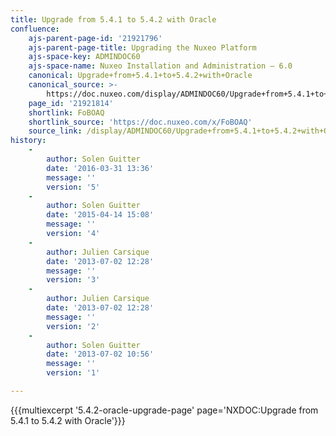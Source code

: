 ```yaml
---
title: Upgrade from 5.4.1 to 5.4.2 with Oracle
confluence:
    ajs-parent-page-id: '21921796'
    ajs-parent-page-title: Upgrading the Nuxeo Platform
    ajs-space-key: ADMINDOC60
    ajs-space-name: Nuxeo Installation and Administration — 6.0
    canonical: Upgrade+from+5.4.1+to+5.4.2+with+Oracle
    canonical_source: >-
        https://doc.nuxeo.com/display/ADMINDOC60/Upgrade+from+5.4.1+to+5.4.2+with+Oracle
    page_id: '21921814'
    shortlink: FoBOAQ
    shortlink_source: 'https://doc.nuxeo.com/x/FoBOAQ'
    source_link: /display/ADMINDOC60/Upgrade+from+5.4.1+to+5.4.2+with+Oracle
history:
    - 
        author: Solen Guitter
        date: '2016-03-31 13:36'
        message: ''
        version: '5'
    - 
        author: Solen Guitter
        date: '2015-04-14 15:08'
        message: ''
        version: '4'
    - 
        author: Julien Carsique
        date: '2013-07-02 12:28'
        message: ''
        version: '3'
    - 
        author: Julien Carsique
        date: '2013-07-02 12:28'
        message: ''
        version: '2'
    - 
        author: Solen Guitter
        date: '2013-07-02 10:56'
        message: ''
        version: '1'

---
```

{{{multiexcerpt '5.4.2-oracle-upgrade-page' page='NXDOC:Upgrade from 5.4.1 to 5.4.2 with Oracle'}}}

&nbsp;